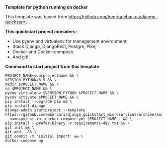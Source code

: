**Template for python running on docker**

This template was based from https://github.com/henriquebastos/django-quickstart.

**This quickstart project considers:**

- Use pyenv and virtualenv for management environment;
- Stack Django, DjangoRest, Postgre, Pike;
- Docker and Docker-compose.
- And git!


**Command to start project from this template**
```
PROJECT_NAME=yourprojectname && \
VERSION_PYTHON=3.9 && \
mkdir $PROJECT_NAME && \
cd $PROJECT_NAME && \
pyenv virtualenv $VERSION_PYTHON $PROJECT_NAME && \
pyenv activate $PROJECT_NAME && \
pip install --upgrade pip && \
pip install django
django-admin startproject --template https://github.com/mborcari/django_quickstart_microservices/archive/main.zip --name=pytest.ini,docker-compose.yml $PROJECT_NAME . && \
pip install --prefer-binary -r requirements-dev.txt && \
git init && \
git add . && \
git commit -m 'Initial import' && \
docker-compose up
```
